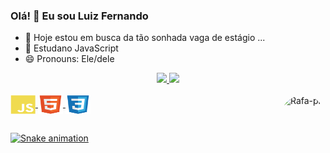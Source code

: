 ### Olá! 👋 Eu sou Luiz Fernando



- 🔭 Hoje estou em busca da tão sonhada vaga de estágio ...
- 🌱 Estudano JavaScript 
- 😄 Pronouns: Ele/dele

<div align="center">
  <a href="https://github.com/Coheendev">
  <img height="180em" src="https://github-readme-stats.vercel.app/api?username=Coheendev&show_icons=true&theme=dark&include_all_commits=true&count_private=true"/>
  <img height="180em" src="https://github-readme-stats.vercel.app/api/top-langs/?username=Coheendev&layout=compact&langs_count=7&theme=dark"/>
</div>
<div style="display: inline_block"><br>
  <img align="center" alt="Rafa-Js" height="30" width="40" src="https://raw.githubusercontent.com/devicons/devicon/master/icons/javascript/javascript-plain.svg">
  <img align="center" alt="Rafa-HTML" height="30" width="40" src="https://raw.githubusercontent.com/devicons/devicon/master/icons/html5/html5-original.svg">
  <img align="center" alt="Rafa-CSS" height="30" width="40" src="https://raw.githubusercontent.com/devicons/devicon/master/icons/css3/css3-original.svg">
  <img align="right" alt="Rafa-pic" height="150" style="border-radius:50px;" src="https://encrypted-tbn0.gstatic.com/images?q=tbn:ANd9GcTo6KAbzxrx7vDTXAIend0t_PGFm72wnHyKig&usqp=CAU">
</div>

##

 ![Snake animation](https://github.com/Coheendev/Coheendev/blob/output/github-contribution-grid-snake.svg)
